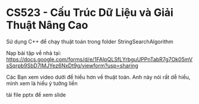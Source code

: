 # CS523 - Cấu Trúc Dữ Liệu và Giải Thuật Nâng Cao
Sử dụng C++ để chạy thuật toán trong folder StringSearchAlgorithm

Nạp bài tập về nhà tại: https://docs.google.com/forms/d/e/1FAIpQLSfLYrbguUPPnTabR7g7Ok05mVsSqrpb9SbD7lMJYez6NxDt9g/viewform?usp=sharing

Các Bạn xem video dưới để hiểu hơn về thuật toán. Anh này nói rất dễ hiểu, mình xem là hiểu ý tưởng liền

tải file pptx để xem slide
